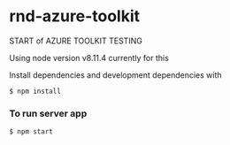 # rnd-azure-toolkit
START of AZURE TOOLKIT TESTING

Using node version  v8.11.4 currently for this

Install dependencies and development dependencies with

`$ npm install`

### To run server app ####
`$ npm start`
